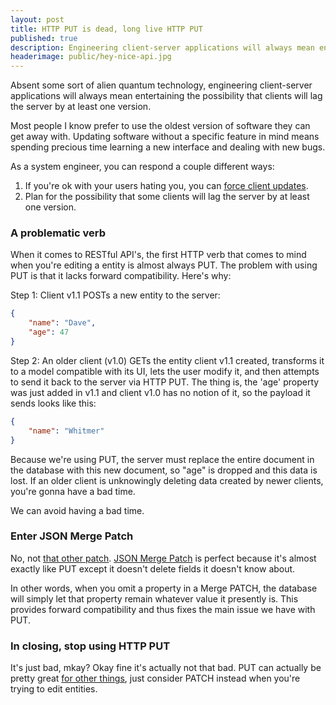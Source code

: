 ```yaml
---
layout: post
title: HTTP PUT is dead, long live HTTP PUT
published: true
description: Engineering client-server applications will always mean entertaining the possibility that clients will lag the server by at least one version.
headerimage: public/hey-nice-api.jpg
---
```


Absent some sort of alien quantum technology, engineering client-server applications will always mean entertaining the possibility that clients will lag the server by at least one version.

Most people I know prefer to use the oldest version of software they can get away with. Updating software without a specific feature in mind means spending precious time learning a new interface and dealing with new bugs.

As a system engineer, you can respond a couple different ways:

1. If you're ok with your users hating you, you can [force client updates](http://www.pushsquare.com/news/2019/12/ps4_firmware_update_7_02_is_ready_for_download_right_now).
2. Plan for the possibility that some clients will lag the server by at least one version.

### A problematic verb

When it comes to RESTful API's, the first HTTP verb that comes to mind when you're editing a entity is almost always PUT. The problem with using PUT is that it lacks forward compatibility. Here's why:

Step 1: Client v1.1 POSTs a new entity to the server:
``` json 
{
    "name": "Dave",
    "age": 47
}
```
Step 2: An older client (v1.0) GETs the entity client v1.1 created, transforms it to a model compatible with its UI, lets the user modify it, and then attempts to send it back to the server via HTTP PUT. The thing is, the 'age' property was just added in v1.1 and client v1.0 has no notion of it, so the payload it sends looks like this:
``` json
{
    "name": "Whitmer"
}
```

Because we're using PUT, the server must replace the entire document in the database with this new document, so "age" is dropped and this data is lost. If an older client is unknowingly deleting data created by newer clients, you're gonna have a bad time.

We can avoid having a bad time.

### Enter JSON Merge Patch

No, not [that other patch](https://tools.ietf.org/html/rfc6902). [JSON Merge Patch](https://tools.ietf.org/html/rfc7386) is perfect because it's almost exactly like PUT except it doesn't delete fields it doesn't know about.

In other words, when you omit a property in a Merge PATCH, the database will simply let that property remain whatever value it presently is. This provides forward compatibility and thus fixes the main issue we have with PUT.

### In closing, stop using HTTP PUT

It's just bad, mkay? Okay fine it's actually not that bad. PUT can actually be pretty great [for other things](https://stackoverflow.com/questions/630453/put-vs-post-in-rest), just consider PATCH instead when you're trying to edit entities.